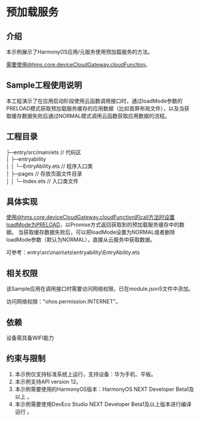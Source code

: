 # 预加载服务

## 介绍

本示例展示了HarmonyOS应用/元服务使用预加载服务的方法。

需要使用@hms.core.deviceCloudGateway.cloudFunction。

## Sample工程使用说明

本工程演示了在应用启动阶段使用云函数调用接口时，通过loadMode参数的PRELOAD模式获取预加载服务缓存的应用数据（比如首屏布局文件），以及当获取缓存数据失败后通过NORMAL模式调用云函数获取应用数据的流程。

## 工程目录
├─entry/src/main/ets   // 代码区  
│ ├─entryability                
│ │ └─EntryAbility.ets // 程序入口类  
│ ├─pages              // 存放页面文件目录                
│ │ └─Index.ets // 入口类文件

## 具体实现

使用@hms.core.deviceCloudGateway.cloudFunction的call方法时设置loadMode为PRELOAD，以Promise方式返回获取到的预加载服务缓存中的数据。
当获取缓存数据失败后，可以把loadMode设置为NORMAL或者删除loadMode参数（默认为NORMAL），直接从云服务中获取数据。

可参考：entry\src\main\ets\entryability\EntryAbility.ets
## 相关权限

该Sample应用在调用接口时需要访问网络权限，已在module.json5文件中添加。

访问网络权限："ohos.permission.INTERNET"。

## 依赖

设备需具备WIFI能力

## 约束与限制

1. 本示例仅支持标准系统上运行，支持设备：华为手机、平板。
2. 本示例支持API version 12。
3. 本示例需要使用的HarmonyOS版本：HarmonyOS NEXT Developer  Beta1及以上 。 
4. 本示例需要使用DevEco Studio NEXT Developer  Beta1及以上版本进行编译运行 。

